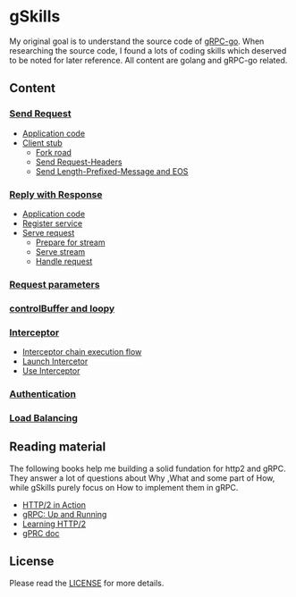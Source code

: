 # gSkills

My original goal is to understand the source code of [gRPC-go](https://github.com/grpc/grpc-go). When researching the source code, I found a lots of coding skills which deserved to be noted for later reference. All content are golang and gRPC-go related. 

## Content 

### [Send Request](request.md)
* [Application code](request.md#application-code)
* [Client stub](request.md#client-stub)
  * [Fork road](request.md#fork-road)
  * [Send Request-Headers](request.md#send-request-headers)
  * [Send Length-Prefixed-Message and EOS](request.md#send-length-prefixed-message-and-eos)
### [Reply with Response](response.md)
* [Application code](response.md#application-code)
* [Register service](response.md#register-service)
* [Serve request](response.md#serve-request)                                
  * [Prepare for stream](response.md#prepare-for-stream)
  * [Serve stream](response.md#serve-stream) 
  * [Handle request](response.md#handle-request)
### [Request parameters](parameters.md)
### [controlBuffer and loopy](control.md)
### [Interceptor](interceptor.md)
* [Interceptor chain execution flow](interceptor.md#interceptor-chain-execution-flow)   
* [Launch Intercetor](interceptor.md#launch-interceptor)  
* [Use Interceptor](interceptor.md#use-interceptor)
### [Authentication](auth.md)
### [Load Balancing](load.md)

## Reading material
The following books help me building a solid fundation for http2 and gRPC. They answer a lot of questions about Why ,What and some part of How, while gSkills purely focus on How to implement them in gRPC.

* [HTTP/2 in Action](https://www.manning.com/books/http2-in-action?query=http2)
* [gRPC: Up and Running](https://www.oreilly.com/library/view/grpc-up-and/9781492058328/)
* [Learning HTTP/2](https://www.oreilly.com/library/view/learning-http2/9781491962435/)
* [gPRC doc](https://github.com/grpc/grpc/tree/master/doc)

## License
Please read the [LICENSE](LICENSE) for more details.

